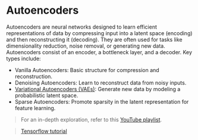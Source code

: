 # Autoencoders
Autoencoders are neural networks designed to learn efficient representations of data by compressing input into a latent space (encoding) and then reconstructing it (decoding). They are often used for tasks like dimensionality reduction, noise removal, or generating new data. Autoencoders consist of an encoder, a bottleneck layer, and a decoder. Key types include:

- Vanilla Autoencoders: Basic structure for compression and reconstruction.
- Denoising Autoencoders: Learn to reconstruct data from noisy inputs.
- [Variational Autoencoders (VAEs)](https://youtu.be/fcvYpzHmhvA): Generate new data by modeling a probabilistic latent space.
- Sparse Autoencoders: Promote sparsity in the latent representation for feature learning.
> For an in-depth exploration, refer to this [YouTube playlist](https://youtube.com/playlist?list=PLyFpZIg7OtNRRcaOEdmiz1WEd97VHqfd6&si=IQq8a9772_1PRPUF).

> [Tensorflow tutorial](https://www.tensorflow.org/tutorials/generative/cvae)

